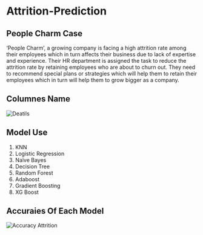 # Attrition-Prediction
## People Charm Case
‘People Charm’, a growing company is facing a high attrition rate among their employees which in turn affects their business due to lack of expertise and experience. Their HR department is assigned the task to reduce the attrition rate by retaining employees who are about to churn out. They need to recommend special plans or strategies which will help them to retain their employees which in turn will help them to grow bigger as a company.
## Columnes Name 

![Deatils](https://user-images.githubusercontent.com/62636740/93585142-f3a77b80-f9c3-11ea-94c2-c10a3f35f977.png)

## Model Use
1. KNN
2. Logistic Regression
3. Naïve Bayes
4. Decision Tree
5. Random Forest
6. Adaboost
7. Gradient Boosting
8. XG Boost

## Accuraies Of Each Model

![Accuracy Attrition](https://user-images.githubusercontent.com/62636740/93585533-965ffa00-f9c4-11ea-96c5-e310eeab2ec3.PNG)
